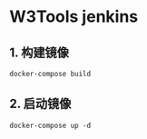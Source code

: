 # W3Tools jenkins

## 1. 构建镜像
```
docker-compose build
```

## 2. 启动镜像
```
docker-compose up -d 
```